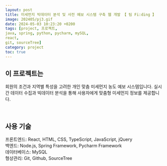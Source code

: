 ```yaml
---
layout: post
title: 미세먼지 빅데이터 분석 및 사전 예보 시스템 구축 웹 개발 【 팀 Fi:ding 】
image: 202405/pj3.gif
date: 2024-05-03 10:23:20 +0200
tags: [project, 프로젝트, 
java, spring, python, pycharm, mySQL, 
react, 
git, sourceTree]
category: project
toc: true
---
```

## 이 프로젝트는 
회원의 조건과 지역별 특성을 고려한 개인 맞춤 미세먼지 농도 예보 시스템입니다. 실시간 데이터 수집과 빅데이터 분석을 통해 사용자에게 맞춤형 미세먼지 정보를 제공합니다.

<br>

## 사용 기술
프론트엔드: React, HTML, CSS, TypeScript, JavaScript, jQuery <br>
백엔드: Node.js, Spring Framework, Pycharm Framework <br>
데이터베이스: MySQL <br>
형상관리: Git, Github, SourceTree
